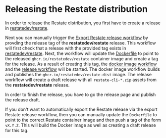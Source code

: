 # Releasing the Restate distribution

In order to release the Restate distribution, you first have to create a release in [restatedev/restate](https://github.com/restatedev/restate).

Next you can manually trigger the [Export Restate release workflow](./.github/workflows/export_restate_release.yml) by provding the release tag of the **restatedev/restate** release.
This workflow will first check that a release with the provided tag exists in [restatedev/restate](https://github.com/restatedev/restate).
Next, the workflow will update the [Dockerfile](./docker/Dockerfile) to point to the released `ghcr.io/restatedev/restate` container image and create a tag for the release.
As a result of creating this tag, the [docker image workflow](./.github/workflow/docker.yml) and the [release workflow](./.github/workflow/docker.yml) will be started.
The docker image workflow builds and publishes the `ghcr.io/restatedev/restate-dist` image.
The release workflow will create a draft release with all `restate-cli-*.zip` assets from the **restatedev/restate** release.

In order to finish the release, you have to go the release page and publish the release draft.

If you don't want to automatically export the Restate release via the export Restate release workflow, then you can manually update the `Dockerfile` to point to the correct Restate container image and then push a tag of the form `vX.Y.Z`. This will build the Docker image as well as creating a draft release for this tag.

